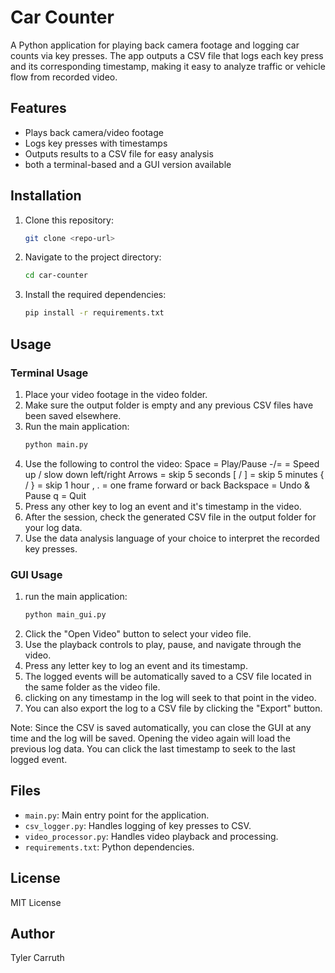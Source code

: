 # Car Counter

A Python application for playing back camera footage and logging car counts via key presses. The app outputs a CSV file that logs each key press and its corresponding timestamp, making it easy to analyze traffic or vehicle flow from recorded video.

## Features
- Plays back camera/video footage
- Logs key presses with timestamps
- Outputs results to a CSV file for easy analysis
- both a terminal-based and a GUI version available

## Installation
1. Clone this repository:
   ```sh
   git clone <repo-url>
   ```
2. Navigate to the project directory:
   ```sh
   cd car-counter
   ```
3. Install the required dependencies:
   ```sh
   pip install -r requirements.txt
   ```

## Usage ########################################

### Terminal Usage
1. Place your video footage in the video folder.
2. Make sure the output folder is empty and any previous CSV files have been saved elsewhere. 
3. Run the main application:
   ```sh
   python main.py
   ```
4. Use the following to control the video: 
      Space = Play/Pause 
      -/= = Speed up / slow down
      left/right Arrows = skip 5 seconds
      [ / ] = skip 5 minutes
      { / } = skip 1 hour
      , . = one frame forward or back
      Backspace = Undo & Pause
      q = Quit 
5. Press any other key to log an event and it's timestamp in the video.
6. After the session, check the generated CSV file in the output folder for your log data.
7. Use the data analysis language of your choice to interpret the recorded key presses.

### GUI Usage
1. run the main application:
   ```sh
   python main_gui.py
   ```
2. Click the "Open Video" button to select your video file.
3. Use the playback controls to play, pause, and navigate through the video.
4. Press any letter key to log an event and its timestamp.
5. The logged events will be automatically saved to a CSV file located in the same folder as the video file. 
6. clicking on any timestamp in the log will seek to that point in the video. 
7. You can also export the log to a CSV file by clicking the "Export" button.

Note: Since the CSV is saved automatically, you can close the GUI at any time and the log will be saved. Opening the video again will load the previous log data. You can click the last timestamp to seek to the last logged event.

## Files
- `main.py`: Main entry point for the application.
- `csv_logger.py`: Handles logging of key presses to CSV.
- `video_processor.py`: Handles video playback and processing.
- `requirements.txt`: Python dependencies.

## License
MIT License

## Author
Tyler Carruth
